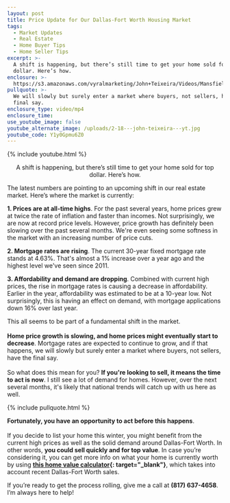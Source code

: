 ```yaml
---
layout: post
title: Price Update for Our Dallas-Fort Worth Housing Market
tags:
  - Market Updates
  - Real Estate
  - Home Buyer Tips
  - Home Seller Tips
excerpt: >-
  A shift is happening, but there’s still time to get your home sold for top
  dollar. Here’s how.
enclosure: >-
  https://s3.amazonaws.com/vyralmarketing/John+Teixeira/Videos/Mansfield+Real+Estate+Agent+-+Price+Update+for+Our+Dallas-Fort+Worth+Housing+Market.mp4
pullquote: >-
  We will slowly but surely enter a market where buyers, not sellers, have the
  final say.
enclosure_type: video/mp4
enclosure_time:
use_youtube_image: false
youtube_alternate_image: /uploads/2-18---john-teixeira---yt.jpg
youtube_code: Y1y0Gpmu6Z0
---
```


{% include youtube.html %}

<center>A shift is happening, but there’s still time to get your home sold for top dollar. Here’s how.</center>

The latest numbers are pointing to an upcoming shift in our real estate market. Here’s where the market is currently:

**1. Prices are at all-time highs**. For the past several years, home prices grew at twice the rate of inflation and faster than incomes. Not surprisingly, we are now at record price levels. However, price growth has definitely been slowing over the past several months. We're even seeing some softness in the market with an increasing number of price cuts.

**2. Mortgage rates are rising**. The current 30-year fixed mortgage rate stands at 4.63%. That's almost a 1% increase over a year ago and the highest level we've seen since 2011.

**3. Affordability and demand are dropping**. Combined with current high prices, the rise in mortgage rates is causing a decrease in affordability. Earlier in the year, affordability was estimated to be at a 10-year low. Not surprisingly, this is having an effect on demand, with mortgage applications down 16% over last year.

This all seems to be part of a fundamental shift in the market.<br><br>**Home price growth is slowing, and home prices might eventually start to decrease**. Mortgage rates are expected to continue to grow, and if that happens, we will slowly but surely enter a market where buyers, not sellers, have the final say.<br><br>So what does this mean for you? **If you're looking to sell, it means the time to act is now**. I still see a lot of demand for homes. However, over the next several months, it's likely that national trends will catch up with us here as well.

{% include pullquote.html %}

**Fortunately, you have an opportunity to act before this happens**.<br><br>If you decide to list your home this winter, you might benefit from the current high prices as well as the solid demand around Dallas-Fort Worth. In other words, **you could sell quickly and for top value**. In case you’re considering it, you can get more info on what your home is currently worth by using **[this home value calculator](http://www.trgdfw.com/evaluation){: target="_blank"}**, which takes into account recent Dallas-Fort Worth sales.

If you’re ready to get the process rolling, give me a call at **(817) 637-4658**. I’m always here to help!